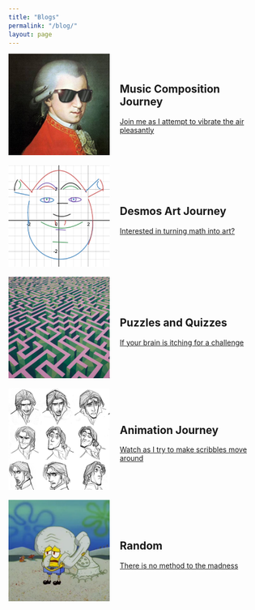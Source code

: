 ```yaml
---
title: "Blogs"
permalink: "/blog/"
layout: page
---
```


<style>
.blog-section {
  display: flex;
  align-items: center;
  margin-bottom: 20px;
}

.blog-image {
  width: 200px;
  height: 200px;
  margin-right: 20px;
}
</style>

<div class="blog-section">
  <img src="/assets/images/composition.jpg" alt="Composition" class="blog-image">
  <div>
    <h2>Music Composition Journey</h2>
    <p><a href="https://timothy-cao.github.io/personal/blog/composition">Join me as I attempt to vibrate the air pleasantly</a></p>
  </div>
</div>

<div class="blog-section">
  <img src="/assets/images/desmos.png" alt="Desmos Art" class="blog-image">
  <div>
    <h2>Desmos Art Journey</h2>
    <p><a href="https://timothy-cao.github.io/personal/blog/desmos">Interested in turning math into art?</a></p>
  </div>
</div>

<div class="blog-section">
  <img src="/assets/images/puzzle.png" alt="Puzzles and Quizzes" class="blog-image">
  <div>
    <h2>Puzzles and Quizzes</h2>
    <p><a href="https://timothy-cao.github.io/personal/blog/puzzle">If your brain is itching for a challenge</a></p>
  </div>
</div>

<div class="blog-section">
  <img src="/assets/images/animation.jpg" alt="Animation" class="blog-image">
  <div>
    <h2>Animation Journey</h2>
    <p><a href="https://timothy-cao.github.io/personal/blog/animation">Watch as I try to make scribbles move around</a></p>
  </div>
</div>

<div class="blog-section">
  <img src="/assets/images/spongebob.png" alt="Random" class="blog-image">
  <div>
    <h2>Random</h2>
    <p><a href="https://timothy-cao.github.io/personal/blog/random">There is no method to the madness</a></p>
  </div>
</div>

